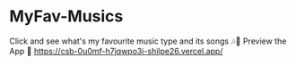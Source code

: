 # MyFav-Musics
Click and see what's my favourite music type and its songs 🎶🌸
Preview the App 🔗 https://csb-0u0mf-h7jqwpo3i-shilpe26.vercel.app/
